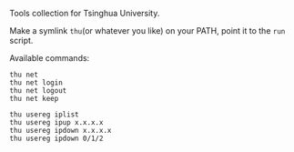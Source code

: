 Tools collection for Tsinghua University.

Make a symlink ``thu``(or whatever you like) on your PATH, point it to the ``run`` script.

Available commands:

    thu net
    thu net login
    thu net logout
    thu net keep

    thu usereg iplist
    thu usereg ipup x.x.x.x
    thu usereg ipdown x.x.x.x
    thu usereg ipdown 0/1/2
